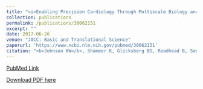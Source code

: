 ```yaml
---
title: "<i>Enabling Precision Cardiology Through Multiscale Biology and Systems Medicine</i>"
collection: publications
permalink: /publications/30062151
excerpt: "" 
date: 2017-06-26
venue: "JACC: Basic and Translational Science"
paperurl: 'https://www.ncbi.nlm.nih.gov/pubmed/30062151'
citation: "<b>Johnson KW</b>, Shameer K, Glicksberg BS, Readhead B, Sengupta PP, Björkegren JLM, Kovacic JC, Dudley JT. JACC Basic Transl Sci. 2017 Jun 26;2(3):311-327. doi: 10.1016/j.jacbts.2016.11.010. eCollection 2017 Jun. Review. PubMed ID: 30062151"
---
```


[PubMed Link](https://www.ncbi.nlm.nih.gov/pubmed/30062151)

[Download PDF here](https://kippjohnson.com/files/30062151.pdf)

<script type='text/javascript' src='https://d1bxh8uas1mnw7.cloudfront.net/assets/embed.js'></script>
<div class='altmetric-embed' data-badge-type="medium-donut" data-doi="10.1016/j.jacbts.2016.11.010" data-hide-no-mentions="true" data-hide-less-than="1" class="altmetric-embed"></div>
